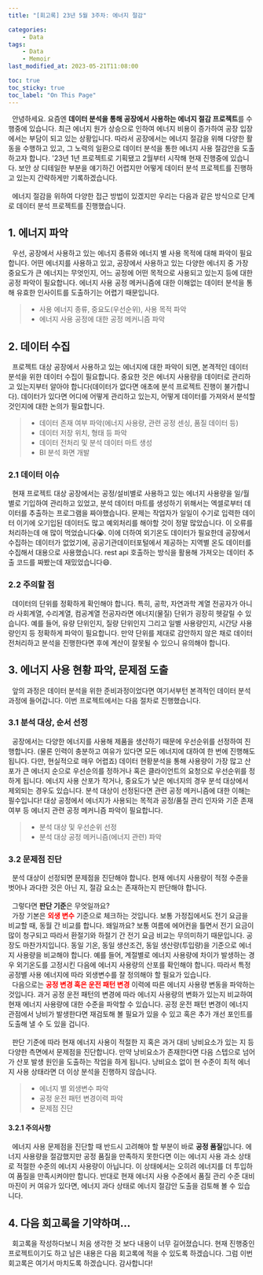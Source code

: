```yaml
---
title: "[회고록] 23년 5월 3주차: 에너지 절감"

categories:
    - Data
tags:
    - Data
    - Memoir
last_modified_at: 2023-05-21T11:08:00

toc: true
toc_sticky: true
toc_label: "On This Page"
---
```


&#160; 안녕하세요. 요즘엔 **데이터 분석을 통해 공장에서 사용하는 에너지 절감 프로젝트**를 수행중에 있습니다. 최근 에너지 원가 상승으로 인하여 에너지 비용이 증가하여 공장 입장에서는 부담이 되고 있는 상황입니다. 따라서 공장에서는 에너지 절감을 위해 다양한 활동을 수행하고 있고, 그 노력의 일환으로 데이터 분석을 통한 에너지 사용 절감안을 도출하고자 합니다. '23년 1년 프로젝트로 기획됐고 2월부터 시작해 현재 진행중에 있습니다. 보안 상 디테일한 부분을 얘기하긴 어렵지만 어떻게 데이터 분석 프로젝트를 진행하고 있는지 간략하게만 기록하겠습니다.
<br><br>
&#160; 에너지 절감을 위하여 다양한 접근 방법이 있겠지만 우리는 다음과 같은 방식으로 단계로 데이터 분석 프로젝트를 진행했습니다.

## 1. 에너지 파악
&#160; 우선, 공장에서 사용하고 있는 에너지 종류와 에너지 별 사용 목적에 대해 파악이 필요합니다. 어떤 에너지를 사용하고 있고, 공장에서 사용하고 있는 다양한 에너지 중 가장 중요도가 큰 에너지는 무엇인지, 어느 공정에 어떤 목적으로 사용되고 있는지 등에 대한 공정 파악이 필요합니다. 에너지 사용 공정 메커니즘에 대한 이해없는 데이터 분석을 통해 유효한 인사이트를 도출하기는 어렵기 때문입니다.
> - 사용 에너지 종류, 중요도(우선순위), 사용 목적 파악
> - 에너지 사용 공정에 대한 공정 메커니즘 파악

## 2. 데이터 수집
&#160; 프로젝트 대상 공장에서 사용하고 있는 에너지에 대한 파악이 되면, 본격적인 데이터 분석을 위한 데이터 수집이 필요합니다. 중요한 것은 에너지 사용량을 데이터로 관리하고 있는지부터 알아야 합니다(데이터가 없다면 애초에 분석 프로젝트 진행이 불가합니다). 데이터가 있다면 어디에 어떻게 관리하고 있는지, 어떻게 데이터를 가져와서 분석할 것인지에 대한 논의가 필요합니다. 
> - 데이터 존재 여부 파악(에너지 사용량, 관련 공정 센싱, 품질 데이터 등)
> - 데이터 저장 위치, 형태 등 파악
> - 데이터 전처리 및 분석 데이터 마트 생성
> - BI 분석 화면 개발

### 2.1 데이터 이슈
&#160; 현재 프로젝트 대상 공장에서는 공정/설비별로 사용하고 있는 에너지 사용량을 일/월 별로 기입하여 관리하고 있었고, 분석 데이터 마트를 생성하기 위해서는 엑셀로부터 데이터를 추출하는 프로그램을 짜야했습니다. 문제는 작업자가 일일이 수기로 입력한 데이터 이기에 오기입된 데이터도 많고 예외처리를 해야할 것이 정말 많았습니다. 이 오류를 처리하는데 애 많이 먹었습니다😭. 이에 더하여 외기온도 데이터가 필요한데 공장에서 수집하는 데이터가 없었기에, 공공기관데이터포털에서 제공하는 지역별 온도 데이터를 수집해서 대용으로 사용했습니다. rest api 호출하는 방식을 활용해 가져오는 데이터 추출 코드를 짜봤는데 재밌었습니다😄.

### 2.2 주의할 점
&#160; 데이터의 단위를 정확하게 확인해야 합니다. 특히, 공학, 자연과학 계열 전공자가 아니라 사회계열, 수리계열, 컴공계열 전공자라면 에너지(물질) 단위가 굉장히 헷갈릴 수 있습니다. 예를 들어, 유량 단위인지, 질량 단위인지 그리고 일별 사용량인지, 시간당 사용량인지 등 정확하게 파악이 필요합니다. 만약 단위를 제대로 감안하지 않은 채로 데이터 전처리하고 분석을 진행한다면 후에 계산이 잘못될 수 있으니 유의해야 합니다.

## 3. 에너지 사용 현황 파악, 문제점 도출
&#160; 앞의 과정은 데이터 분석을 위한 준비과정이었다면 여기서부턴 본격적인 데이터 분석 과정에 들어갑니다. 이번 프로젝트에서는 다음 절차로 진행했습니다. 

### 3.1 분석 대상, 순서 선정
&#160; 공장에서는 다양한 에너지를 사용해 제품을 생산하기 때문에 우선순위를 선정하여 진행합니다. (물론 인력이 충분하고 여유가 있다면 모든 에너지에 대하여 한 번에 진행해도 됩니다. 다만, 현실적으로 매우 어렵죠) 데이터 현황분석을 통해 사용량이 가장 많고 산포가 큰 에너지 순으로 우선순의를 정하거나 혹은 클라이언트의 요청으로 우선순위를 정하게 됩니다. 에너지 사용 산포가 작거나, 중요도가 낮은 에너지의 경우 분석 대상에서 제외되는 경우도 있습니다. 분석 대상이 선정된다면 관련 공정 메커니즘에 대한 이해는 필수입니다! 대상 공정에서 에너지가 사용되는 목적과 공정/품질 관리 인자와 기준 존재 여부 등 에너지 관련 공정 메커니즘 파악이 필요합니다.   
> - 분석 대상 및 우선순위 선정
> - 분석 대상 공정 메커니즘(에너지 관련) 파악

### 3.2 문제점 진단
&#160; 분석 대상이 선정되면 문제점을 진단해야 합니다. 현재 에너지 사용량이 적정 수준을 벗어나 과다한 것은 아닌 지, 절감 요소는 존재하는지 판단해야 합니다. <br><br>
&#160; 그렇다면 **판단 기준**은 무엇일까요?<br>
&#160; 가장 기본은 <span style="color:red">**외생 변수**</span> 기준으로 체크하는 것입니다. 보통 가정집에서도 전기 요금을 비교할 때, 동월 간 비교를 합니다. 왜일까요? 보통 여름에 에어컨을 틀면서 전기 요금이 많이 청구되고 따라서 환절기와 하절기 간 전기 요금 비교는 무의미하기 때문입니다. 공장도 마찬가지입니다. 동일 기온, 동일 생산조건, 동일 생산량(투입량)을 기준으로 에너지 사용량을 비교해야 합니다. 예를 들어, 계절별로 에너지 사용량에 차이가 발생하는 경우 외기온도를 고정시킨 다음에 에너지 사용량의 산포를 확인해야 합니다. 따라서 특정 공정별 사용 에너지에 따라 외생변수를 잘 정의해야 할 필요가 있습니다. <br>
&#160; 다음으로는 <span style="color:red">**공정 변경 혹은 운전 패턴 변경**</span> 이력에 따른 에너지 사용량 변동을 파악하는 것입니다. 과거 공정 운전 패턴의 변경에 따라 에너지 사용량의 변화가 있는지 비교하여 현재 에너지 사용량에 대한 수준을 파악할 수 있습니다. 공정 운전 패턴 변경이 에너지 관점에서 낭비가 발생한다면 재검토해 볼 필요가 있을 수 있고 혹은 추가 개선 포인트를 도출해 낼 수 도 있을 겁니다. <br><br>
&#160; 판단 기준에 따라 현재 에너지 사용이 적절한 지 혹은 과거 대비 낭비요소가 있는 지 등 다양한 측면에서 문제점을 진단합니다. 만약 낭비요소가 존재한다면 다음 스텝으로 넘어가 산포 발생 원인을 도출하는 작업을 하게 됩니다. 낭비요소 없이 현 수준이 최적 에너지 사용 상태라면 더 이상 분석을 진행하지 않습니다.
> - 에너지 별 외생변수 파악
> - 공정 운전 패턴 변경이력 파악
> - 문제점 진단

#### 3.2.1 주의사항
&#160; 에너지 사용 문제점을 진단할 때 반드시 고려해야 할 부분이 바로 **공정 품질**입니다. 에너지 사용량을 절감했지만 공정 품질을 만족하지 못한다면 이는 에너지 사용 과소 상태로 적절한 수준의 에너지 사용량이 아닙니다. 이 상태에서는 오히려 에너지를 더 투입하여 품질을 만족시켜야만 합니다. 반대로 현재 에너지 사용 수준에서 품질 관리 수준 대비 마진이 커 여유가 있다면, 에너지 과다 상태로 에너지 절감안 도출을 검토해 볼 수 있습니다.

## 4. 다음 회고록을 기약하며...
&#160; 회고록을 작성하다보니 처음 생각한 것 보다 내용이 너무 길어졌습니다. 현재 진행중인 프로젝트이기도 하고 남은 내용은 다음 회고록에 적을 수 있도록 하겠습니다. 그럼 이번 회고록은 여기서 마치도록 하겠습니다. 감사합니다!